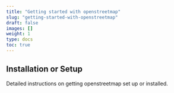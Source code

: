 ```yaml
---
title: "Getting started with openstreetmap"
slug: "getting-started-with-openstreetmap"
draft: false
images: []
weight: 1
type: docs
toc: true
---
```


## Installation or Setup
Detailed instructions on getting openstreetmap set up or installed.

